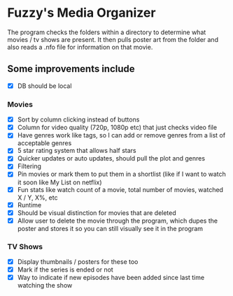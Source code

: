# Fuzzy's Media Organizer

The program checks the folders within a directory to determine what movies / tv shows are present.
It then pulls poster art from the folder and also reads a .nfo file for information on that movie.

## Some improvements include

- [x] DB should be local

### Movies

- [x] Sort by column clicking instead of buttons
- [x] Column for video quality (720p, 1080p etc) that just checks video file
- [x] Have genres work like tags, so I can add or remove genres from a list of acceptable genres
- [x] 5 star rating system that allows half stars
- [x] Quicker updates or auto updates, should pull the plot and genres
- [x] Filtering
- [x] Pin movies or mark them to put them in a shortlist (like if I want to watch it soon like My List on netflix)
- [x] Fun stats like watch count of a movie, total number of movies, watched X / Y, X%, etc
- [x] Runtime
- [x] Should be visual distinction for movies that are deleted
- [x] Allow user to delete the movie through the program, which dupes the poster and stores it so you can still visually see it in the program

### TV Shows

- [x] Display thumbnails / posters for these too
- [x] Mark if the series is ended or not
- [x] Way to indicate if new episodes have been added since last time watching the show
